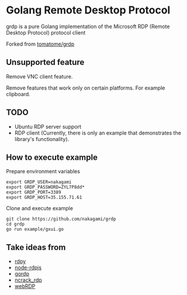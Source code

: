 # Golang Remote Desktop Protocol

grdp is a pure Golang implementation of the Microsoft RDP (Remote Desktop Protocol) protocol client

Forked from [tomatome/grdp](https://github.com/tomatome/grdp)

## Unsupported feature

Remove VNC client feature.

Remove features that work only on certain platforms.
For example clipboard.

## TODO

- Ubuntu RDP server support
- RDP client (Currently, there is only an example that demonstrates the library's functionality).

## How to execute example

Prepare environment variables
```
export GRDP_USER=nakagami
export GRDP_PASSWORD=ZYL7P8dd*
export GRDP_PORT=3389
export GRDP_HOST=35.155.71.61
```

Clone and execute example
```
git clone https://github.com/nakagami/grdp
cd grdp
go run example/gxui.go
```

## Take ideas from

* [rdpy](https://github.com/citronneur/rdpy)
* [node-rdpjs](https://github.com/citronneur/node-rdpjs)
* [gordp](https://github.com/Madnikulin50/gordp)
* [ncrack_rdp](https://github.com/nmap/ncrack/blob/master/modules/ncrack_rdp.cc)
* [webRDP](https://github.com/Chorder/webRDP)
